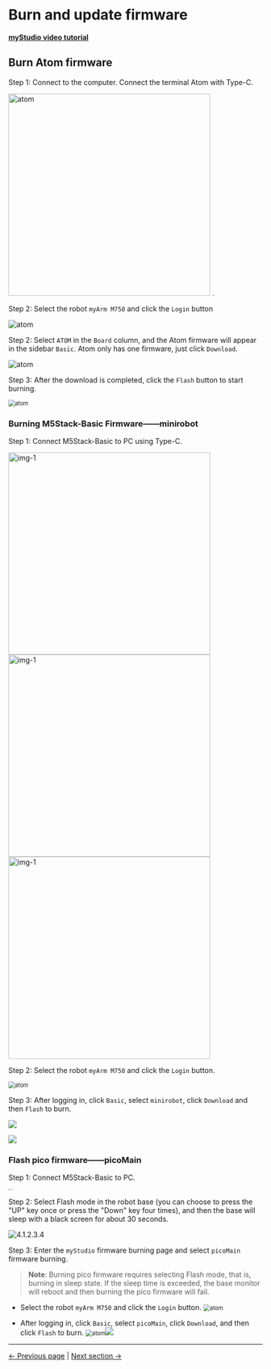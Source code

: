 # Burn and update firmware

**[myStudio video tutorial](https://www.bilibili.com/video/BV1Qr4y1N7B5/)**

## Burn Atom firmware

Step 1: Connect to the computer. Connect the terminal Atom with Type-C.

<img src="./img/connect_atom.jpg" alt="atom" width="400" height='auto' />
<img src="./img/connect_atom2.jpg" alt="atom" style="zoom: 12%;" />

Step 2: Select the robot `myArm M750` and click the `Login` button

<img src="./img\320\atom.png" alt="atom" />

Step 2: Select `ATOM` in the `Board` column, and the Atom firmware will appear in the sidebar `Basic`. Atom only has one firmware, just click `Download`.

<img src="./img/320/atom2.png" alt="atom" />

Step 3: After the download is completed, click the `Flash` button to start burning.

<img src="./img/320/atom3.png" alt="atom" style="zoom: 80%;" />



### Burning M5Stack-Basic Firmware——minirobot

Step 1: Connect M5Stack-Basic to PC using Type-C.

<img src="./img/connect_basic1.jpg" alt="img-1" width="400" height="auto" />



<img src="./img/connect_basic.jpg" alt="img-1" width="400" height="auto" />

<img src="./img/connect_basic2.jpg" alt="img-1" width="400" />

Step 2: Select the robot `myArm M750` and click the `Login` button.

<img src="./img\320\1.png" alt="atom" style="zoom:80%;" />

Step 3: After logging in, click `Basic`, select `minirobot`, click `Download` and then `Flash` to burn.

![](./img\320\mirror_robot.png)

![](./img\320\flash_mirror_robot.png)



### Flash pico firmware——picoMain

Step 1: Connect M5Stack-Basic to PC.

<img src="./img/4.1.2.3.3.jpg" alt="4.1.2.3.3" style="zoom: 15%;" />



Step 2: Select Flash mode in the robot base (you can choose to press the "UP" key once or press the "Down" key four times), and then the base will sleep with a black screen for about 30 seconds.

![4.1.2.3.4](./img/4.1.2.3.4.gif)



Step 3: Enter the `myStudio` firmware burning page and select `picoMain` firmware burning.

> **Note**: Burning pico firmware requires selecting Flash mode, that is, burning in sleep state. If the sleep time is exceeded, the base monitor will reboot and then burning the pico firmware will fail.



  - Select the robot `myArm M750` and click the `Login` button. <img src="./img/320/1.png" alt="atom" style="zoom:80%;" />

  - After logging in, click `Basic`, select `picoMain`, click `Download`, and then click `Flash` to burn. <img src="./img/320/pico_download.png" alt="atom" style="zoom: 80%;" />![](./img/320/pico_flash.png)



---

[← Previous page](5.2.2-install_driver.md) | [Next section →](../5.3-FirmwareFunctionDescription/README.md)